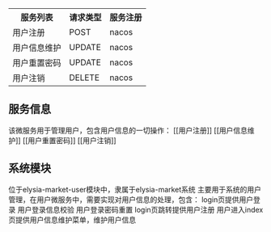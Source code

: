 
<table>
<tr>
<th>服务列表</th><th>请求类型</th><th>服务注册</th>
</tr>
<tr>
<td>用户注册</td><td>POST</td><td>nacos</td>
</tr>
<tr>
<td>用户信息维护</td><td>UPDATE</td><td>nacos</td>
</tr>
<tr>
<td>用户重置密码</td><td>UPDATE</td><td>nacos</td>
</tr>
<tr>
<td>用户注销</td><td>DELETE</td><td>nacos</td>
</tr>
</table>

## 服务信息
该微服务用于管理用户，包含用户信息的一切操作：
[[用户注册]]
[[用户信息维护]]
[[用户重置密码]]
[[用户注销]]

## 系统模块
位于elysia-market-user模块中，隶属于elysia-market系统
主要用于系统的用户管理，在用户微服务中，需要实现对用户信息的处理，包含：
login页提供用户登录
用户登录信息校验
用户登录密码重置
login页跳转提供用户注册
用户进入index页提供用户信息维护菜单，维护用户信息